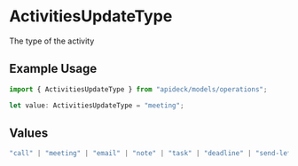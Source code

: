 # ActivitiesUpdateType

The type of the activity

## Example Usage

```typescript
import { ActivitiesUpdateType } from "apideck/models/operations";

let value: ActivitiesUpdateType = "meeting";
```

## Values

```typescript
"call" | "meeting" | "email" | "note" | "task" | "deadline" | "send-letter" | "send-quote" | "other"
```